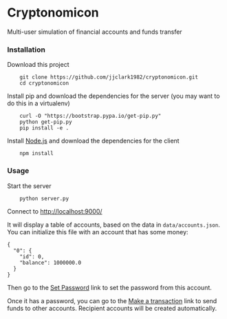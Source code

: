 # Cryptonomicon

Multi-user simulation of financial accounts and funds transfer

### Installation

Download this project

```shell
    git clone https://github.com/jjclark1982/cryptonomicon.git
    cd cryptonomicon
```

Install pip and download the dependencies for the server (you may want to do this in a virtualenv)

```shell
    curl -O "https://bootstrap.pypa.io/get-pip.py"
    python get-pip.py
    pip install -e .
```

Install [Node.js](http://nodejs.org/) and download the dependencies for the client

```shell
    npm install
```

### Usage

Start the server

```shell
    python server.py
```

Connect to [http://localhost:9000/](http://localhost:9000/)

It will display a table of accounts, based on the data in `data/accounts.json`. You can initialize this file with an account that has some money:

```
{
  "0": {
    "id": 0,
    "balance": 1000000.0
  }
}
```

Then go to the [Set Password](http://localhost:9000/app/password.html) link to set the password from this account.

Once it has a password, you can go to the [Make a transaction](http://localhost:9000/app/cheque.html) link to send funds to other accounts. Recipient accounts will be created automatically.
